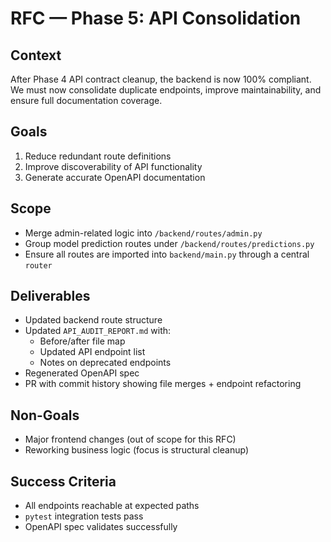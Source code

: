 # RFC — Phase 5: API Consolidation

## Context
After Phase 4 API contract cleanup, the backend is now 100% compliant.
We must now consolidate duplicate endpoints, improve maintainability, and ensure full documentation coverage.

## Goals
1. Reduce redundant route definitions
2. Improve discoverability of API functionality
3. Generate accurate OpenAPI documentation

## Scope
- Merge admin-related logic into `/backend/routes/admin.py`
- Group model prediction routes under `/backend/routes/predictions.py`
- Ensure all routes are imported into `backend/main.py` through a central `router`

## Deliverables
- Updated backend route structure
- Updated `API_AUDIT_REPORT.md` with:
  - Before/after file map
  - Updated API endpoint list
  - Notes on deprecated endpoints
- Regenerated OpenAPI spec
- PR with commit history showing file merges + endpoint refactoring

## Non-Goals
- Major frontend changes (out of scope for this RFC)
- Reworking business logic (focus is structural cleanup)

## Success Criteria
- All endpoints reachable at expected paths
- `pytest` integration tests pass
- OpenAPI spec validates successfully
